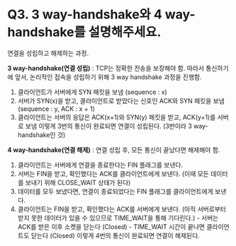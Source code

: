 # Q3. 3 way-handshake와 4 way-handshake를 설명해주세요.


연결을 성립하고 해제하는 과정.

**3 way-handshake(연결 성립)** : TCP는 정확한 전송을 보장해야 함. 따라서 통신하기에 앞서, 논리적인 접속을 성립하기 위해 3 way handshake 과정을 진행함.
  1. 클라이언트가 서버에게 SYN 패킷을 보냄 (sequence : x)
  2. 서버가 SYN(x)을 받고, 클라이언트로 받았다는 신호인 ACK와 SYN 패킷을 보냄 (sequence : y, ACK : x + 1)
  3. 클라이언트는 서버의 응답은 ACK(x+1)와 SYN(y) 패킷을 받고, ACK(y+1)를 서버로 보냄
  이렇게 3번의 통신이 완료되면 연결이 성립된다. (3번이라 3 way-handshake인 것)

**4 way-handshake(연결 해제)** : 연결 성립 후, 모든 통신이 끝났다면 해제해야 함.
  1. 클라이언트는 서버에게 연결을 종료한다는 FIN 플래그를 보낸다.
  2. 서버는 FIN을 받고, 확인했다는 ACK를 클라이언트에게 보낸다. (이때 모든 데이터를 보내기 위해 CLOSE_WAIT 상태가 된다)
  3. 데이터를 모두 보냈다면, 연결이 종료되었다는 FIN 플래그를 클라이언트에게 보낸다.
  4. 클라이언트는 FIN을 받고, 확인했다는 ACK를 서버에게 보낸다. (아직 서버로부터 받지 못한 데이터가 있을 수 있으므로 TIME_WAIT을 통해 기다린다.)
    - 서버는 ACK를 받은 이후 소켓을 닫는다 (Closed)
    - TIME_WAIT 시간이 끝나면 클라이언트도 닫는다 (Closed)
  이렇게 4번의 통신이 완료되면 연결이 해제된다.


